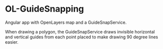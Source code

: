 # OL-GuideSnapping
Angular app with OpenLayers map and a GuideSnapService.

When drawing a polygon, the GuideSnapService draws invisible horizontal and vertical guides from each point placed to make drawing 90 degree lines easier.
